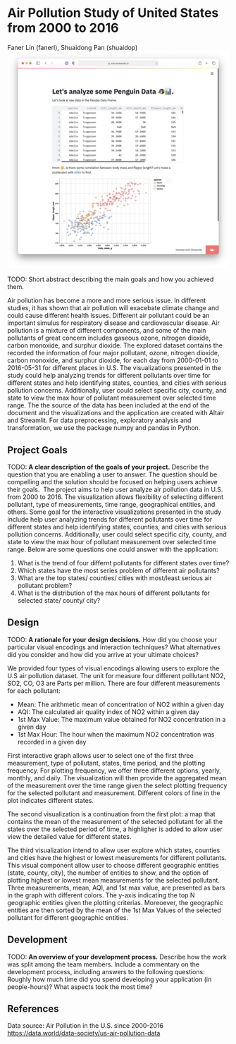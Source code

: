 # Air Pollution Study of United States from 2000 to 2016
Faner Lin (fanerl), Shuaidong Pan (shuaidop)
![A screenshot of your application. Could be a GIF.](screenshot.png)

TODO: Short abstract describing the main goals and how you achieved them.

Air pollution has become a more and more serious issue. In different studies, it has shown that air pollution will exacebate climate change and could cause different health issues. Different air pollutant could be an important simulus for respiratory disease and cardiovascular disease. Air pollution is a mixture of different components, and some of the main pollutants of great concern includes gaseous ozone, nitrogen dioxide, carbon monoxide, and surphur dioxide. The explored dataset contains the recorded the information of four major pollutant, ozone, nitrogen dioxide, carbon monoxide, and surphur dioxide, for each day from 2000-01-01 to 2016-05-31 for different places in U.S. The visualizations presented in the study could help analyzing trends for different pollutants over time for different states and help identifying states, counties, and cities with serious pollution concerns. Additionally, user could select specific city, county, and state to view the max hour of pollutant measurement over selected time range. The the source of the data has been included at the end of the document and the visualizations and the application are created with Altair and Streamlit. For data preprocessing, exploratory analysis and transformation, we use the package numpy and pandas in Python. 

## Project Goals

TODO: **A clear description of the goals of your project.** Describe the question that you are enabling a user to answer. The question should be compelling and the solution should be focused on helping users achieve their goals. 
The project aims to help user analyze air pollution data in U.S. from 2000 to 2016. The visualization allows flexibility of selecting different pollutant, type of measurements, time range, geographical entities, and others. Some goal for the interactive visualizations presented in the study include help user analyzing trends for different pollutants over time for different states and help identifying states, counties, and cities with serious pollution concerns. Additionally, user could select specific city, county, and state to view the max hour of pollutant measurement over selected time range.
Below are some questions one could answer with the application:
1. What is the trend of four differnt pollutants for different states over time?
2. Which states have the most series problem of different air pollutants?
3. What are the top states/ counties/ cities with most/least serious air pollutant problem?
4. What is the distribution of the max hours of different pollutants for selected state/ county/ city?

## Design

TODO: **A rationale for your design decisions.** How did you choose your particular visual encodings and interaction techniques? What alternatives did you consider and how did you arrive at your ultimate choices?

We provided four types of visual encodings allowing users to explore the U.S air pollution dataset. 
The unit for measure four different polllutant NO2, SO2, CO, O3 are Parts per million. There are four different measurements for each pollutant:

 * Mean: The arithmetic mean of concentration of NO2 within a given day
 * AQI: The calculated air quality index of NO2 within a given day
 * 1st Max Value: The maximum value obtained for NO2 concentration in a given day
 * 1st Max Hour: The hour when the maximum NO2 concentration was recorded in a given day

First interactive graph allows user to select one of the first three measurement, type of pollutant, states, time period, and the plotting frequency. For plotting frequency, we offer three different options, yearly, monthly, and daily. The visualization will then provide the aggregated mean of the measurement over the time range given the select plotting frequency for the selected pollutant and measurement. Different colors of line in the plot indicates different states. 

The second visualization is a continuation from the first plot: a map that contains the mean of the measurement of the selected pollutant for all the states over the selected period of time, a highligher is added to allow user view the detailed value for different states. 

The third visualization intend to allow user explore which states, counties and cities have the highest or lowest measurements for different pollutants. This visual component allow user to choose different geographic entities (state, county, city), the number of entities to show, and the option of plotting highest or lowest mean measurements for the selected pollutant. Three measurements, mean, AQI, and 1st max value, are presented as bars in the graph with different colors. The y-axis indicating the top N geographic entities given the plotting criterias. Moreoever, the geographic entities are then sorted by the mean of the 1st Max Values of the selected pollutant for different geographic entities.




## Development

TODO: **An overview of your development process.** Describe how the work was split among the team members. Include a commentary on the development process, including answers to the following questions: Roughly how much time did you spend developing your application (in people-hours)? What aspects took the most time?

## References
Data source: Air Pollution in the U.S. since 2000-2016 https://data.world/data-society/us-air-pollution-data

